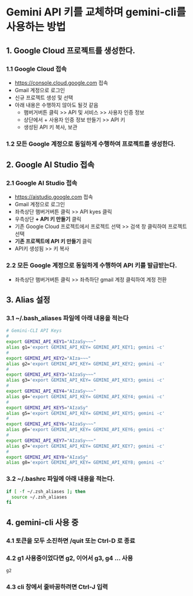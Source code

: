 # Gemini API 키를 교체하며 gemini-cli를 사용하는 방법

## 1. Google Cloud 프로젝트를 생성한다.

### 1.1 Google Cloud 접속
* https://console.cloud.google.com 접속
* Gmail 계정으로 로그인
* 신규 프로젝트 생성 및 선택
* 아래 내용은 수행하지 않아도 될것 같음
  - 햄버거버튼 클릭 >> API 및 서비스 >> 사용자 인증 정보
  - 상단에서 + 사용자 인증 정보 만들기 >> API 키
  - 생성된 API 키 복사, 보관

### 1.2 모든 Google 계정으로 동일하게 수행하여 프로젝트를 생성한다.

## 2. Google AI Studio 접속

### 2.1 Google AI Studio 접속
* https://aistudio.google.com 접속
* Gmail 계정으로 로그인
* 좌측상단 햄버거버튼 클릭 >> API kyes 클릭
* 우측상단 **+ API 키 만들기** 클릭
* 기존 Google Cloud 프로젝트에서 프로젝트 선택 >> 검색 창 클릭하여 프로젝트 선택
* **기존 프로젝트에 API 키 만들기** 클릭
* API키 생성됨 >> 키 복사

### 2.2 모든 Google 계정으로 동일하게 수행하여 API 키를 발급받는다.
* 좌측상단 햄버거버튼 클릭 >> 좌측하단 gmail 계정 클릭하여 계정 전환

## 3. Alias 설정

### 3.1 ~/.bash_aliases 파일에 아래 내용을 적는다

```bash
# Gemini-CLI API Keys
# 
export GEMINI_API_KEY1="AIzaSy~~~"
alias g1='export GEMINI_API_KEY= GEMINI_API_KEY1; gemini -c'
# 
export GEMINI_API_KEY2="AIza~~~"
alias g2='export GEMINI_API_KEY= GEMINI_API_KEY2; gemini -c'
# 
export GEMINI_API_KEY3="AIzaSy~~~"
alias g3='export GEMINI_API_KEY= GEMINI_API_KEY3; gemini -c'
# 
export GEMINI_API_KEY4="AIzaSy~~~"
alias g4='export GEMINI_API_KEY= GEMINI_API_KEY4; gemini -c'
# 
export GEMINI_API_KEY5="AIzaSy"
alias g5='export GEMINI_API_KEY= GEMINI_API_KEY5; gemini -c'
# 
export GEMINI_API_KEY6="AIzaSy~~~"
alias g6='export GEMINI_API_KEY= GEMINI_API_KEY6; gemini -c'
# 
export GEMINI_API_KEY7="AIzaSy~~~"
alias g7='export GEMINI_API_KEY= GEMINI_API_KEY7; gemini -c'
# 
export GEMINI_API_KEY8="AIzaSy"
alias g8='export GEMINI_API_KEY= GEMINI_API_KEY8; gemini -c'
```

### 3.2 ~/.bashrc 파일에 아래 내용을 적는다.
```bash
if [ -f ~/.zsh_aliases ]; then
  source ~/.zsh_aliases
fi
```

## 4. gemini-cli 사용 중

### 4.1 토큰을 모두 소진하면 /quit 또는 Ctrl-D 로 종료

### 4.2 g1 사용중이었다면 g2, 이어서 g3, g4 ... 사용
```bash
g2
```

### 4.3 cli 창에서 줄바꿈하려면 Ctrl-J 입력

